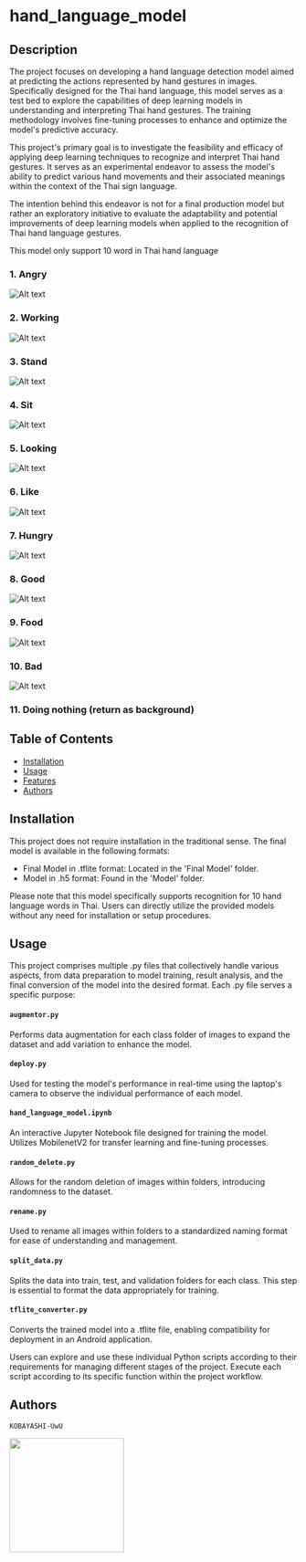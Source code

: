 # hand_language_model

## Description

The project focuses on developing a hand language detection model aimed at predicting the actions represented by hand gestures in images. Specifically designed for the Thai hand language, this model serves as a test bed to explore the capabilities of deep learning models in understanding and interpreting Thai hand gestures. The training methodology involves fine-tuning processes to enhance and optimize the model's predictive accuracy.

This project's primary goal is to investigate the feasibility and efficacy of applying deep learning techniques to recognize and interpret Thai hand gestures. It serves as an experimental endeavor to assess the model's ability to predict various hand movements and their associated meanings within the context of the Thai sign language.

The intention behind this endeavor is not for a final production model but rather an exploratory initiative to evaluate the adaptability and potential improvements of deep learning models when applied to the recognition of Thai hand language gestures.

This model only support 10 word in Thai hand language

### 1. Angry
![Alt text](hand_language_image/angry.png)
### 2. Working
![Alt text](hand_language_image/working.png)
### 3. Stand
![Alt text](hand_language_image/stand.png)
### 4. Sit
![Alt text](hand_language_image/sit.png)
### 5. Looking
![Alt text](hand_language_image/look.png)
### 6. Like
![Alt text](hand_language_image/like.png)
### 7. Hungry
![Alt text](hand_language_image/hungry.png)
### 8. Good
![Alt text](hand_language_image/good.png)
### 9. Food
![Alt text](hand_language_image/food.png)
### 10. Bad
![Alt text](hand_language_image/bad.png)
### 11. Doing nothing (return as background)
## Table of Contents

- [Installation](#installation)
- [Usage](#usage)
- [Features](#features)
- [Authors](#authors)

## Installation

This project does not require installation in the traditional sense. The final model is available in the following formats:

- Final Model in .tflite format: Located in the 'Final Model' folder.
- Model in .h5 format: Found in the 'Model' folder.

Please note that this model specifically supports recognition for 10 hand language words in Thai. Users can directly utilize the provided models without any need for installation or setup procedures.

## Usage

This project comprises multiple .py files that collectively handle various aspects, from data preparation to model training, result analysis, and the final conversion of the model into the desired format. Each .py file serves a specific purpose:


#### `augmentor.py`
Performs data augmentation for each class folder of images to expand the dataset and add variation to enhance the model.

#### `deploy.py`
Used for testing the model's performance in real-time using the laptop's camera to observe the individual performance of each model.

#### `hand_language_model.ipynb`
An interactive Jupyter Notebook file designed for training the model. Utilizes MobilenetV2 for transfer learning and fine-tuning processes.

#### `random_delete.py`
Allows for the random deletion of images within folders, introducing randomness to the dataset.

#### `rename.py`
Used to rename all images within folders to a standardized naming format for ease of understanding and management.

#### `split_data.py`
Splits the data into train, test, and validation folders for each class. This step is essential to format the data appropriately for training.

#### `tflite_converter.py`
Converts the trained model into a .tflite file, enabling compatibility for deployment in an Android application.

Users can explore and use these individual Python scripts according to their requirements for managing different stages of the project. Execute each script according to its specific function within the project workflow.

## Authors

`KOBAYASHI-UwU`

<img src="/Users/tai/project for everything/hand_lang/hand_language_image/kobayashi.gif" width="200" height="200">
